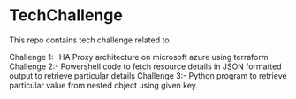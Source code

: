 # TechChallenge
This  repo contains tech challenge related to 

Challenge 1:- HA Proxy architecture on microsoft azure using terraform
Challenge 2:- Powershell code to fetch resource details in JSON formatted output to retrieve particular details
Challenge 3:- Python program to retrieve particular value from nested object using given key.

